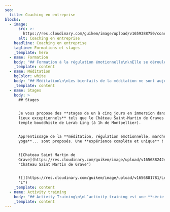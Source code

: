 ```yaml
---
seo:
  title: Coaching en entreprise
blocks:
  - image:
      src: >-
        https://res.cloudinary.com/guikem/image/upload/v1659388750/coaching-en-entreprise_tdn01j.jpg
      alt: Coaching en entreprise
    headline: Coaching en entreprise
    tagline: Formations et stages
    _template: hero
  - name: Formation
    body: "## Formation à la régulation émotionnelle\n\nElle se déroule en plusieurs séances ou en stage et permettra aux participants de devenir autonome dans la régulation de leurs émotions. Les sessions se font par **groupe de 3 à 10 personnes**.\n&#x9;\t\t\t&#x9;\n\n**Se former à la régulation émotionnelle** dans le cadre de votre entreprise vous permettra:\n\n* de vous **libérer de vos peurs et vos inhibitions au travail**\n* de vous **libérer des réactions émotionnelles** qui sont la **source de conflits** entre individus\n* de prendre la parole aisément et **ne plus avoir peur de parler en public**\n* d’être **dans l’instant présent** pour accomplir vos tâches sereinement\n* de **ne plus ruminer mentalement** les conflits et difficultés\n* d’accomplir vos tâches avec **fluidité et enthousiasme**\n* d’**oser prendre les initiatives** qui vous paraissent judicieuses\n* de prendre votre place et **vous affirmer** lorsque cela le requiert\n* d’avoir le courage de **suivre vos intuitions**\n* **...**\n\n### Me contacter pour un devis\n\n"
    _template: content
  - name: Méditation
    bgColor: white
    body: "## Méditation\n\nLes bienfaits de la méditation ne sont aujourd’hui plus à prouver. Avec une **expérience d’enseignant** **de méditation** à plein temps **depuis quinze ans**, j’amène aujourd’hui mon savoir faire au sein de l’entreprise.\n\n**Méditations guidées, apprentissage de la méditation, gestion des émotions, conseils d’intégration de la méditation dans l’activité...**\n\nLe format et la fréquence des interventions sont à déterminer avec vous...\n\n&#x9;\t\t&#x9;\n&#x9;\t&#x9;\n&#x9;&#x9;\n&#x9;\n"
    _template: content
  - name: Stages
    body: >
      ## Stages


      Je vous propose des **stages de un à cinq jours en immersion dans des
      lieux exceptionnels** tels que le Château Saint-Martin de Graves ou le 
      temple bouddhiste de Lerab Ling (à 1h de Montpellier).


      Apprentissage de la **méditation, régulation émotionnelle, marches,
      yoga**... sont proposés. Une **expérience complète et unique** !


      ![Chateau Saint Martin de
      Grave](https://res.cloudinary.com/guikem/image/upload/v1656882424/chateau_jyg7ra.jpg
      "Chateau Saint Martin de Grave")


      ![](https://res.cloudinary.com/guikem/image/upload/v1656881781/Lerab-Ling_nm14cg.jpg
      "L")
    _template: content
  - name: Activity training
    body: "## Activity Training\n\nL’activity training est une **série de conseils** provenant de maîtres bouddhistes permettant d’amener notre sagesse dans l’activité. Il permet de **donner du sens à notre activité et de l’accomplir plus créativement et plus efficacement**.\n\nIl fait l’objet de sessions dans lesquelles vous **découvrirez ces conseils**, **apprendrez à les mettre en pratique** ainsi qu'à **repérer les blocages émotionnels qui vous empêchent de les appliquer.**\n\n&#x9;\t\t&#x9;\n&#x9;\t&#x9;\n&#x9;&#x9;\n&#x9;\n"
    _template: content
---
```



